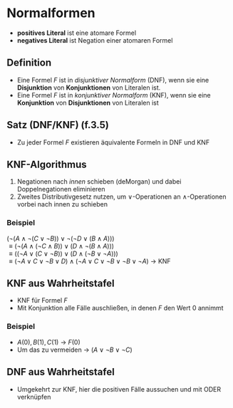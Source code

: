 # Normalformen
- **positives Literal** ist eine atomare Formel
- **negatives Literal** ist Negation einer atomaren Formel
## Definition
- Eine Formel $F$ ist in *disjunktiver Normalform* (DNF), wenn sie eine **Disjunktion** von **Konjunktionen** von Literalen ist.
- Eine Formel $F$ ist in *konjunktiver Normalform* (KNF), wenn sie eine **Konjunktion** von **Disjunktionen** von Literalen ist

## Satz (DNF/KNF) (f.3.5)
- Zu jeder Formel $F$ existieren äquivalente Formeln in DNF und KNF

## KNF-Algorithmus
1. Negationen nach *innen* schieben (deMorgan) und dabei Doppelnegationen eliminieren
2. Zweites Distributivgesetz nutzen, um $\vee$-Operationen an $\wedge$-Operationen vorbei nach innen zu schieben
### Beispiel 
$(¬(A \wedge ¬(C \vee ¬B)) \vee ¬(¬D \vee (B \wedge A)))$  
$\equiv (¬(A \wedge (¬C \wedge B)) \vee (D \wedge ¬(B \wedge A)))$  
$\equiv ((¬A \vee (C \vee ¬B)) \vee (D \wedge (¬B \vee ¬A)))$  
$\equiv (¬A \vee C \vee ¬B \vee D) \wedge (¬A \vee C \vee ¬B \vee ¬B \vee ¬A)$ -> KNF

## KNF aus Wahrheitstafel
- KNF für Formel $F$ 
- Mit Konjunktion alle Fälle auschließen, in denen $F$ den Wert $0$ annimmt
### Beispiel 
- $A(0), B(1), C(1)$ -> $F(0)$ 
- Um das zu vermeiden -> $(A \vee \neg B \vee \neg C)$ 

## DNF aus Wahrheitstafel
- Umgekehrt zur KNF, hier die positiven Fälle aussuchen und mit ODER verknüpfen